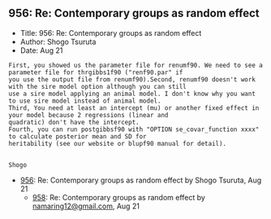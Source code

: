 ## 956: Re: Contemporary groups as random effect

- Title: 956: Re: Contemporary groups as random effect
- Author: Shogo Tsuruta
- Date: Aug 21

```
First, you showed us the parameter file for renumf90. We need to see a parameter file for thrgibbs1f90 ("renf90.par" if
you use the output file from renumf90).Second, renumf90 doesn't work with the sire model option although you can still
use a sire model applying an animal model. I don't know why you want to use sire model instead of animal model.
Third, You need at least an intercept (mu) or another fixed effect in your model because 2 regressions (linear and
quadratic) don't have the intercept.
Fourth, you can run postgibbsf90 with "OPTION se_covar_function xxxx" to calculate posterior mean and SD for
heritability (see our website or blupf90 manual for detail).


Shogo
```

- [956](0956.md): Re: Contemporary groups as random effect by Shogo Tsuruta, Aug 21
    - [958](0958.md): Re: Contemporary groups as random effect by namaring12@gmail.com, Aug 21
